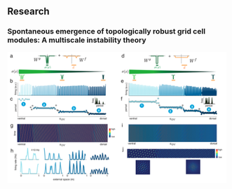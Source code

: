 ## Research

### Spontaneous emergence of topologically robust grid cell modules: A multiscale instability theory
<img src="https://github.com/mikailkhona/mikailkhona.github.io/blob/main/content/gridcellmodules.png?raw=true" width="500" height="300" alt="Sublime's custom image" >

